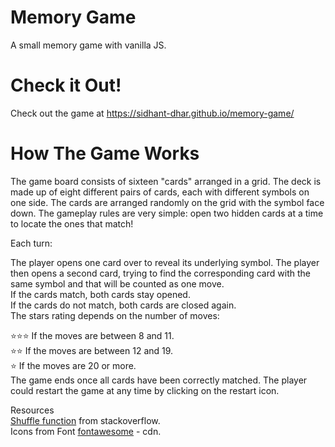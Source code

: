 # Memory Game
A small memory game with vanilla JS.

# Check it Out!  

Check out the game at https://sidhant-dhar.github.io/memory-game/  

# How The Game Works  
The game board consists of sixteen "cards" arranged in a grid. The deck is made up of eight different pairs of cards, each with different symbols on one side. The cards are arranged randomly on the grid with the symbol face down. The gameplay rules are very simple: open two hidden cards at a time to locate the ones that match!  

Each turn:  

The player opens one card over to reveal its underlying symbol.
The player then opens a second card, trying to find the corresponding card with the same symbol and that will be counted as one move.  
If the cards match, both cards stay opened.  
If the cards do not match, both cards are closed again.  
The stars rating depends on the number of moves:  

⭐⭐⭐ If the moves are between 8 and 11.  
⭐⭐ If the moves are between 12 and 19.  
⭐ If the moves are 20 or more.  
The game ends once all cards have been correctly matched. The player could restart the game at any time by clicking on the restart icon.  

Resources  
[Shuffle function](http://stackoverflow.com/a/2450976) from stackoverflow.  
Icons from Font [fontawesome](https://fontawesome.com/v4.7.0/icons/) - cdn.  